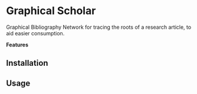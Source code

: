 # Graphical Scholar

Graphical Bibliography Network for tracing the roots of a research article, to aid easier consumption.

**Features**



## Installation


## Usage


